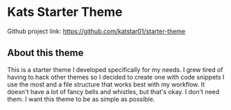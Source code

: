 
# Kats Starter Theme

Github project link: https://github.com/katstar01/starter-theme


## About this theme

This is a starter theme I developed specifically for my needs. I grew tired of having to hack other themes so I decided to create one with code snippets I use the most and a file structure that works best with my workflow. It doesn't have a lot of fancy bells and whistles, but that's okay. I don't need them. I want this theme to be as simple as possible. 



